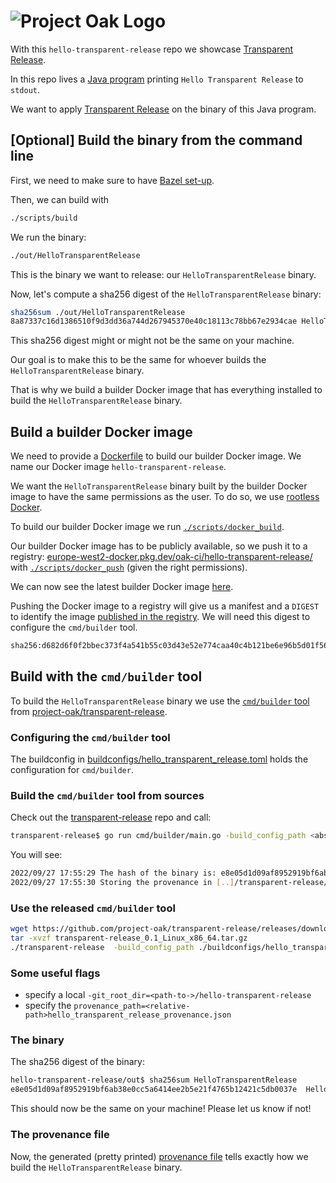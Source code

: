<!-- Logo Start -->
<!-- An HTML element is intentionally used since GitHub recommends this approach to handle different images in dark/light modes. Ref: https://docs.github.com/en/get-started/writing-on-github/getting-started-with-writing-and-formatting-on-github/basic-writing-and-formatting-syntax#specifying-the-theme-an-image-is-shown-to -->
<!-- markdownlint-disable-next-line MD033 -->
<h1><picture><source media="(prefers-color-scheme: dark)" srcset="https://github.com/project-oak/oak/blob/main/docs/oak-logo/svgs/oak-transparent-release-negative-colour.svg?sanitize=true"><source media="(prefers-color-scheme: light)" srcset="https://github.com/project-oak/oak/blob/main/docs/oak-logo/svgs/oak-transparent-release.svg?sanitize=true"><img alt="Project Oak Logo" src="docs/oak-logo/svgs/oak-logo.svg?sanitize=true"></picture></h1>
<!-- Logo End -->

With this `hello-transparent-release` repo we showcase [Transparent Release](https://github.com/project-oak/transparent-release).

In this repo lives a [Java program](src/main/java/com/example/HelloTransparentRelease.java) printing `Hello Transparent Release` to `stdout`. 

We want to apply [Transparent Release](https://github.com/project-oak/transparent-release) on the binary of this Java program.

## [Optional] Build the binary from the command line

First, we need to make sure to have [Bazel set-up](https://docs.bazel.build/versions/main/tutorial/java.html#before-you-begin).

Then, we can build with

```bash
./scripts/build
```

We run the binary:

```bash
./out/HelloTransparentRelease
```

This is the binary we want to release: our `HelloTransparentRelease` binary.

Now, let's compute a sha256 digest of the `HelloTransparentRelease` binary:

```bash
sha256sum ./out/HelloTransparentRelease
8a87337c16d1386510f9d3dd36a744d267945370e40c18113c78bb67e2934cae HelloTransparentRelease
```

This sha256 digest might or might not be the same on your machine.

Our goal is to make this to be the same for whoever builds the `HelloTransparentRelease` binary. 

That is why we build a builder Docker image that has everything installed to build the `HelloTransparentRelease` binary. 

## Build a builder Docker image

We need to provide a [Dockerfile](Dockerfile) to build our builder Docker image. We name our Docker image `hello-transparent-release`. 

We want the `HelloTransparentRelease` binary built by the builder Docker image to have the same permissions as the user. To do so, we use [rootless Docker](https://docs.docker.com/engine/security/rootless/).

To build our builder Docker image we run [`./scripts/docker_build`](./scripts/docker_build).

Our builder Docker image has to be publicly available, so we push it to a registry: [europe-west2-docker.pkg.dev/oak-ci/hello-transparent-release/](https://pantheon.corp.google.com/artifacts/docker/oak-ci/europe-west2/hello-transparent-release) with [`./scripts/docker_push`](./scripts/docker_push) (given the right permissions).

We can now see the latest builder Docker image [here](https://pantheon.corp.google.com/artifacts/docker/oak-ci/europe-west2/hello-transparent-release?project=oak-ci). 

Pushing the Docker image to a registry will give us a manifest and a `DIGEST` to identify the image [published in the registry](https://pantheon.corp.google.com/artifacts/docker/oak-ci/europe-west2/hello-transparent-release/hello-transparent-release?project=oak-ci). We will need this digest to configure the `cmd/builder` tool.

```bash
sha256:d682d6f0f2bbec373f4a541b55c03d43e52e774caa40c4b121be6e96b5d01f56
```

## Build with the `cmd/builder` tool

To build the `HelloTransparentRelease` binary we use the [`cmd/builder` tool](https://github.com/project-oak/transparent-release#building-binaries-using-the-cmdbuilder-tool) from [project-oak/transparent-release](https://github.com/project-oak/transparent-release). 

### Configuring the `cmd/builder` tool

The buildconfig in [buildconfigs/hello_transparent_release.toml](buildconfigs/hello_transparent_release.toml) holds the configuration for `cmd/builder`.

### Build the `cmd/builder` tool from sources

Check out the [transparent-release](https://github.com/project-oak/transparent-release) repo and call:

```bash
transparent-release$ go run cmd/builder/main.go -build_config_path <absolute-or-relative-path-to-hello-transparent-release-repo>/hello-transparent-release/buildconfigs/hello_transparent_release.toml
```

You will see:

```bash
2022/09/27 17:55:29 The hash of the binary is: e8e05d1d09af8952919bf6ab38e0cc5a6414ee2b5e21f4765b12421c5db0037e
2022/09/27 17:55:30 Storing the provenance in [..]/transparent-release/provenance.json
```

### Use the released `cmd/builder` tool

```bash
wget https://github.com/project-oak/transparent-release/releases/download/v0.1/transparent-release_0.1_Linux_x86_64.tar.gz 
tar -xvzf transparent-release_0.1_Linux_x86_64.tar.gz
./transparent-release  -build_config_path ./buildconfigs/hello_transparent_release.toml 
```

### Some useful flags

- specify a local `-git_root_dir=<path-to->/hello-transparent-release`
- specify the `provenance_path=<relative-path>hello_transparent_release_provenance.json`

### The binary

The sha256 digest of the binary:

```bash
hello-transparent-release/out$ sha256sum HelloTransparentRelease
e8e05d1d09af8952919bf6ab38e0cc5a6414ee2b5e21f4765b12421c5db0037e  HelloTransparentRelease
```

This should now be the same on your machine! Please let us know if not!


### The provenance file

Now, the generated (pretty printed) [provenance file](provenance.json) tells exactly how we build the `HelloTransparentRelease` binary.

